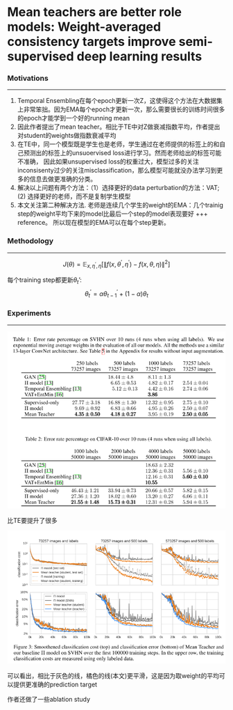 # Mean teachers are better role models: Weight-averaged consistency targets improve semi-supervised deep learning results

### Motivations

------

1. Temporal Ensembling在每个epoch更新一次Z，这使得这个方法在大数据集上非常笨拙。因为EMA每个epoch才更新一次，那么需要很长的训练时间很多的epoch才能学到一个好的running mean
2. 因此作者提出了mean teacher。相比于TE中对Z做衰减指数平均，作者提出对student的weights做指数衰减平均
3. 在TE中，同一个模型既是学生也是老师，学生通过在老师提供的标签上的和自己预测出的标签上的unsuoervised loss进行学习。然而老师给出的标签可能不准确， 因此如果unsupervised loss的权重过大，模型过多的关注inconsisenty过少的关注misclassification，那么模型可能就没办法学习到更多的信息去做更准确的分类。
4. 解决以上问题有两个方法：（1）选择更好的data perturbation的方法：VAT;  (2) 选择更好的老师，而不是复制学生模型
5. 本文关注第二种解决方法. 老师是连续几个学生的weight的EMA：几个trainig step的weight平均下来的model比最后一个step的model表现要好 +++ reference。 所以现在模型的EMA可以在每个step更新。



### Methodology

------

$$
J(\theta)=\mathbb{E}_{x, \eta^{\prime}, \eta}\left[\left\|f\left(x, \theta^{\prime}, \eta^{\prime}\right)-f(x, \theta, \eta)\right\|^{2}\right]
$$

每个training step都更新$\theta_t’$:
$$
\theta_{t}^{\prime}=\alpha \theta_{t-1}^{\prime}+(1-\alpha) \theta_{t}
$$


### Experiments

------

![1](./image/1.jpg)

比TE要提升了很多



![2](./image/2.jpg)

可以看出，相比于灰色的线，橘色的线(本文)更平滑，这是因为取weight的平均可以提供更准确的prediction target

作者还做了一些ablation study


